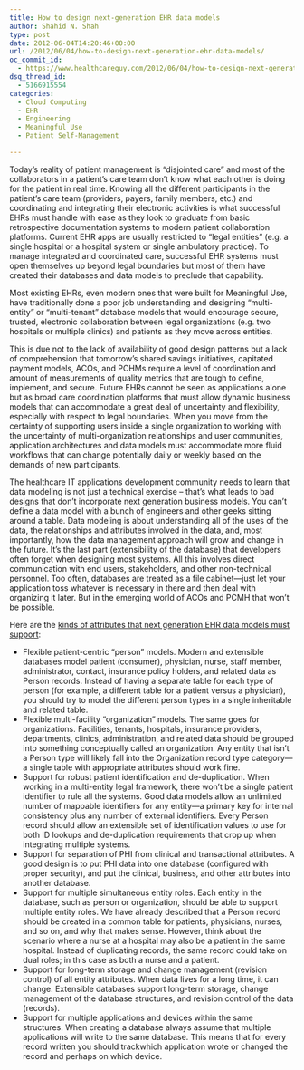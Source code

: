 ```yaml
---
title: How to design next-generation EHR data models
author: Shahid N. Shah
type: post
date: 2012-06-04T14:20:46+00:00
url: /2012/06/04/how-to-design-next-generation-ehr-data-models/
oc_commit_id:
  - https://www.healthcareguy.com/2012/06/04/how-to-design-next-generation-ehr-data-models/1478770797
dsq_thread_id:
  - 5166915554
categories:
  - Cloud Computing
  - EHR
  - Engineering
  - Meaningful Use
  - Patient Self-Management

---
```

Today’s reality of patient management is “disjointed care” and most of the collaborators in a patient’s care team don’t know what each other is doing for the patient in real time. Knowing all the different participants in the patient’s care team (providers, payers, family members, etc.) and coordinating and integrating their electronic activities is what successful EHRs must handle with ease as they look to graduate from basic retrospective documentation systems to modern patient collaboration platforms. Current EHR apps are usually restricted to “legal entities” (e.g. a single hospital or a hospital system or single ambulatory practice). To manage integrated and coordinated care, successful EHR systems must open themselves up beyond legal boundaries but most of them have created their databases and data models to preclude that capability.

Most existing EHRs, even modern ones that were built for Meaningful Use, have traditionally done a poor job understanding and designing “multi-entity” or “multi-tenant” database models that would encourage secure, trusted, electronic collaboration between legal organizations (e.g. two hospitals or multiple clinics) and patients as they move across entities.

This is due not to the lack of availability of good design patterns but a lack of comprehension that tomorrow’s shared savings initiatives, capitated payment models, ACOs, and PCHMs require a level of coordination and amount of measurements of quality metrics that are tough to define, implement, and secure. Future EHRs cannot be seen as applications alone but as broad care coordination platforms that must allow dynamic business models that can accommodate a great deal of uncertainty and flexibility, especially with respect to legal boundaries. When you move from the certainty of supporting users inside a single organization to working with the uncertainty of multi-organization relationships and user communities, application architectures and data models must accommodate more fluid workflows that can change potentially daily or weekly based on the demands of new participants.

The healthcare IT applications development community needs to learn that data modeling is not just a technical exercise – that’s what leads to bad designs that don’t incorporate next generation business models. You can&#8217;t define a data model with a bunch of engineers and other geeks sitting around a table. Data modeling is about understanding all of the uses of the data, the relationships and attributes involved in the data, and, most importantly, how the data management approach will grow and change in the future. It&#8217;s the last part (extensibility of the database) that developers often forget when designing most systems. All this involves direct communication with end users, stakeholders, and other non-technical personnel. Too often, databases are treated as a file cabinet—just let your application toss whatever is necessary in there and then deal with organizing it later. But in the emerging world of ACOs and PCMH that won’t be possible.

Here are the <a href="http://www.ibm.com/developerworks/industry/library/ind-ehr/index.html" target="_blank">kinds of attributes that next generation EHR data models must support</a>:

  * Flexible patient-centric “person” models. Modern and extensible databases model patient (consumer), physician, nurse, staff member, administrator, contact, insurance policy holders, and related data as Person records. Instead of having a separate table for each type of person (for example, a different table for a patient versus a physician), you should try to model the different person types in a single inheritable and related table.
  * Flexible multi-facility “organization” models. The same goes for organizations. Facilities, tenants, hospitals, insurance providers, departments, clinics, administration, and related data should be grouped into something conceptually called an organization. Any entity that isn&#8217;t a Person type will likely fall into the Organization record type category—a single table with appropriate attributes should work fine.
  * Support for robust patient identification and de-duplication. When working in a multi-entity legal framework, there won’t be a single patient identifier to rule all the systems. Good data models allow an unlimited number of mappable identifiers for any entity—a primary key for internal consistency plus any number of external identifiers. Every Person record should allow an extensible set of identification values to use for both ID lookups and de-duplication requirements that crop up when integrating multiple systems.
  * Support for separation of PHI from clinical and transactional attributes. A good design is to put PHI data into one database (configured with proper security), and put the clinical, business, and other attributes into another database.
  * Support for multiple simultaneous entity roles. Each entity in the database, such as person or organization, should be able to support multiple entity roles. We have already described that a Person record should be created in a common table for patients, physicians, nurses, and so on, and why that makes sense. However, think about the scenario where a nurse at a hospital may also be a patient in the same hospital. Instead of duplicating records, the same record could take on dual roles; in this case as both a nurse and a patient.
  * Support for long-term storage and change management (revision control) of all entity attributes. When data lives for a long time, it can change. Extensible databases support long-term storage, change management of the database structures, and revision control of the data (records).
  * Support for multiple applications and devices within the same structures. When creating a database always assume that multiple applications will write to the same database. This means that for every record written you should trackwhich application wrote or changed the record and perhaps on which device.